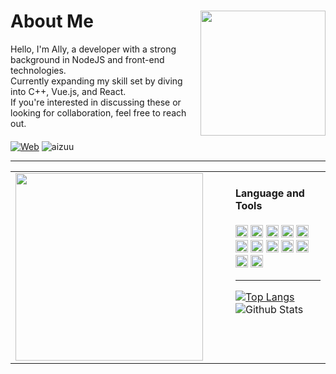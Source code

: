 <div>
    <img src="https://i.imgur.com/adetCkV.gif" width="200" align="right" />
    <h1> About Me </h1>
    Hello, I'm Ally, a developer with a strong background in NodeJS and front-end technologies. <br>
    Currently expanding my skill set by diving into C++, Vue.js, and React. <br>
    If you're interested in discussing these or looking for collaboration, feel free to reach out.

####

[![Web](https://img.shields.io/badge/Personal%20Website-%23004670?style=flat-square)](https://ally.graphics/)
    <img src="https://komarev.com/ghpvc/?username=estrogen&label=Profile%20views&color=004670&style=flat-square" alt="aizuu" />
</div>
<hr>
<table border="0">
  <tr>
    <td><img src="https://i.imgur.com/zLog5Qt.gif" width="300" /></td>
    <td width="20"></td> <!-- This creates a spacer column -->
    <td valign="top"> <!-- This aligns the content to the top -->

#### Language and Tools
<img height="20" src="https://img.shields.io/badge/-Python-3776AB?style=flat-square&logo=python&logoColor=white"/>
<img height="20" src="https://img.shields.io/badge/-Javascript-F7E018?style=flat-square&logo=javascript&logoColor=black"/>
<img height="20" src="https://img.shields.io/badge/-Nodejs-43853d?style=flat-square&logo=Node.js&logoColor=white"/>
<img height="20" src="https://img.shields.io/badge/-HTML5-E34F26?style=flat-square&logo=html5&logoColor=white"/>
<img height="20" src="https://img.shields.io/badge/-CSS-1572B6?style=flat-square&logo=CSS3&logoColor=white"/>
<img height="20" src="https://img.shields.io/badge/-NPM-CB3837?style=flat-square&logo=npm&logoColor=white"/>
<img height="20" src="https://img.shields.io/badge/-MongoDB-13aa52?style=flat-square&logo=mongodb&logoColor=white"/>
<img height="20" src="https://img.shields.io/badge/-React-000000?style=flat-square&logo=react&logoColor=blue"/>
<img height="20" src="https://img.shields.io/badge/-Vue.js-4FC08D?style=flat-square&logo=vuedotjs&logoColor=white"/>
<img height="20" src="https://img.shields.io/badge/-Selenium-43B02A?style=flat-square&logo=selenium&logoColor=white"/>
<img height="20" src="https://img.shields.io/badge/-Postman-FF6C37?style=flat-square&logo=postman&logoColor=white"/>
<img height="20" src="https://img.shields.io/badge/-Photoshop-31A8FF?style=flat-square&logo=adobephotoshop&logoColor=white"/>
<hr>
    <a href="https://github.com/estrogen">
        <img src="https://github-readme-stats.vercel.app/api/top-langs/?username=estrogen&layout=compact&theme=radical&hide_border=false&include_all_commits=true&count_private=true" alt="Top Langs">
    </a>
    <img src="https://github-readme-stats.vercel.app/api?username=estrogen&layout=compact&theme=radical&hide_border=false&include_all_commits=true&count_private=true" alt="Github Stats">
  </tr>
</table>

